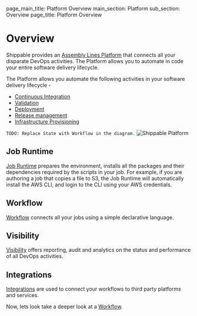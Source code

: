 page_main_title: Platform Overview
main_section: Platform
sub_section: Overview
page_title: Platform Overview

# Overview
Shippable provides an [Assembly Lines Platform](https://www.shippable.com/devops-assembly-lines.html) that connects all your disparate DevOps activities. The Platform allows you to automate in code your entire software delivery lifecycle.

The Platform allows you automate the following activities in your software delivery lifecycle  -

* [Continuous Integration](/ci/why-continuous-integration/)
* [Validation](/validate/devops-validate/)
* [Deployment](/deploy/why-deploy/)
* [Release management](/release/devops-release-management/)
* [Infrastructure Provisioning](/provision/why-infrastructure-provisioning/)

`TODO: Replace State with Workflow in the diagram.`
<img src="/images/platform/platform/devops-cube.png" alt="Shippable Platform">

## Job Runtime
[Job Runtime](/platform/job-runtime-overview/) prepares the environment, installs all the packages and their dependencies required by the scripts in your job. For example, if you are authoring a job that copies a file to S3, the Job Runtime
will automatically install the AWS CLI, and login to the CLI using your AWS credentials.  

## Workflow
[Workflow](/platform/workflow-overview/) connects all your jobs using a simple declarative language.

## Visibility
[Visibility]((/platform/visibility-overview/)) offers reporting, audit and analytics on the status and performance of all DevOps activities.

## Integrations
[Integrations](/platform/integrations-overview/) are used to connect your workflows to third party platforms and services.


Now, lets look take a deeper look at a [Workflow](/platform/workflow-overview/).
